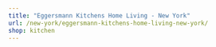 ```yaml
---
title: "Eggersmann Kitchens Home Living - New York"
url: /new-york/eggersmann-kitchens-home-living-new-york/
shop: kitchen
---
```

